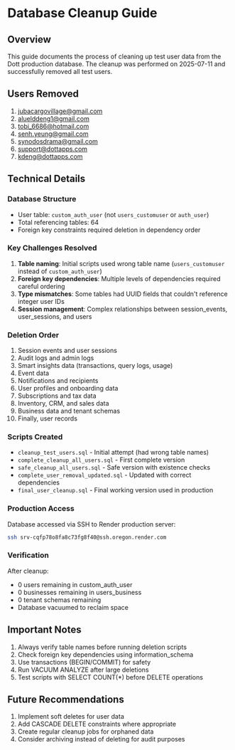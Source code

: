 # Database Cleanup Guide

## Overview
This guide documents the process of cleaning up test user data from the Dott production database. The cleanup was performed on 2025-07-11 and successfully removed all test users.

## Users Removed
1. jubacargovillage@gmail.com
2. aluelddeng1@gmail.com  
3. tobi_6686@hotmail.com
4. senh.yeung@gmail.com
5. synodosdrama@gmail.com
6. support@dottapps.com
7. kdeng@dottapps.com

## Technical Details

### Database Structure
- User table: `custom_auth_user` (not `users_customuser` or `auth_user`)
- Total referencing tables: 64
- Foreign key constraints required deletion in dependency order

### Key Challenges Resolved
1. **Table naming**: Initial scripts used wrong table name (`users_customuser` instead of `custom_auth_user`)
2. **Foreign key dependencies**: Multiple levels of dependencies required careful ordering
3. **Type mismatches**: Some tables had UUID fields that couldn't reference integer user IDs
4. **Session management**: Complex relationships between session_events, user_sessions, and users

### Deletion Order
1. Session events and user sessions
2. Audit logs and admin logs
3. Smart insights data (transactions, query logs, usage)
4. Event data
5. Notifications and recipients
6. User profiles and onboarding data
7. Subscriptions and tax data
8. Inventory, CRM, and sales data
9. Business data and tenant schemas
10. Finally, user records

### Scripts Created
- `cleanup_test_users.sql` - Initial attempt (had wrong table names)
- `complete_cleanup_all_users.sql` - First complete version
- `safe_cleanup_all_users.sql` - Safe version with existence checks
- `complete_user_removal_updated.sql` - Updated with correct dependencies
- `final_user_cleanup.sql` - Final working version used in production

### Production Access
Database accessed via SSH to Render production server:
```bash
ssh srv-cqfp78o8fa8c73fg8f40@ssh.oregon.render.com
```

### Verification
After cleanup:
- 0 users remaining in custom_auth_user
- 0 businesses remaining in users_business
- 0 tenant schemas remaining
- Database vacuumed to reclaim space

## Important Notes
1. Always verify table names before running deletion scripts
2. Check foreign key dependencies using information_schema
3. Use transactions (BEGIN/COMMIT) for safety
4. Run VACUUM ANALYZE after large deletions
5. Test scripts with SELECT COUNT(*) before DELETE operations

## Future Recommendations
1. Implement soft deletes for user data
2. Add CASCADE DELETE constraints where appropriate
3. Create regular cleanup jobs for orphaned data
4. Consider archiving instead of deleting for audit purposes